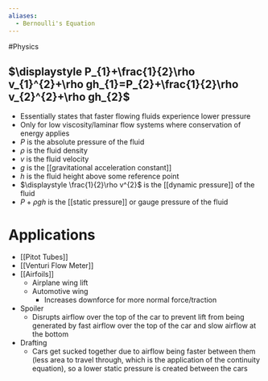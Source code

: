 ```yaml
---
aliases:
  - Bernoulli's Equation
---
```

#Physics 
## $\displaystyle P_{1}+\frac{1}{2}\rho v_{1}^{2}+\rho gh_{1}=P_{2}+\frac{1}{2}\rho v_{2}^{2}+\rho gh_{2}$
* Essentially states that faster flowing fluids experience lower pressure
* Only for low viscosity/laminar flow systems where conservation of energy applies
* $\displaystyle P$ is the absolute pressure of the fluid
* $\displaystyle \rho$ is the fluid density
* $\displaystyle v$ is the fluid velocity
* $\displaystyle g$ is the [[gravitational acceleration constant]]
* $\displaystyle h$ is the fluid height above some reference point
* $\displaystyle \frac{1}{2}\rho v^{2}$ is the [[dynamic pressure]] of the fluid
* $\displaystyle P+\rho gh$ is the [[static pressure]] or gauge pressure of the fluid
# Applications
* [[Pitot Tubes]]
* [[Venturi Flow Meter]]
* [[Airfoils]]
	* Airplane wing lift
	* Automotive wing
		* Increases downforce for more normal force/traction
* Spoiler
	* Disrupts airflow over the top of the car to prevent lift from being generated by fast airflow over the top of the car and slow airflow at the bottom
* Drafting
	* Cars get sucked together due to airflow being faster between them (less area to travel through, which is the application of the continuity equation), so a lower static pressure is created between the cars